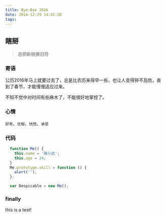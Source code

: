 ```yaml
---
title: Bye-Bye 2016
date: 2016-12-29 14:41:26
tags:
---
```




## 瞎掰

> 总把新桃换旧符

### 寄语

公历2016年马上就要过去了，总是比农历来得早一些，也让人变得猝不及防，直到了春节，才能慢慢适应过来。

不知不觉中对时间有些麻木了，不能很好地掌控了。

### 心情
`好奇`、`忧郁`、`恍惚`、`承受`

### 代码

``` javascript
  function Me() {
    this.name = '路小武';
    this.age = 24;
  }
  Me.prototype.skill = function () {
    alert('');
  };

  var Despicable = new Me();
```

### finally

this is a test!
